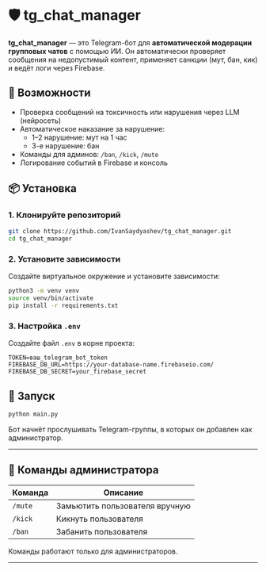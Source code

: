 # 🛡️ tg_chat_manager

**tg_chat_manager** — это Telegram-бот для **автоматической модерации групповых чатов** с помощью ИИ. Он автоматически проверяет сообщения на недопустимый контент, применяет санкции (мут, бан, кик) и ведёт логи через Firebase.

## 🚀 Возможности

- Проверка сообщений на токсичность или нарушения через LLM (нейросеть)
- Автоматическое наказание за нарушение:
  - 1–2 нарушение: мут на 1 час
  - 3-е нарушение: бан
- Команды для админов: `/ban`, `/kick`, `/mute`
- Логирование событий в Firebase и консоль

## 📦 Установка

### 1. Клонируйте репозиторий

```bash
git clone https://github.com/IvanSaydyashev/tg_chat_manager.git
cd tg_chat_manager
```

### 2. Установите зависимости

Создайте виртуальное окружение и установите зависимости:

```bash
python3 -m venv venv
source venv/bin/activate
pip install -r requirements.txt
```

### 3. Настройка `.env`

Создайте файл `.env` в корне проекта:

```env
TOKEN=ваш_telegram_bot_token
FIREBASE_DB_URL=https://your-database-name.firebaseio.com/
FIREBASE_DB_SECRET=your_firebase_secret
```

## 🏁 Запуск

```bash
python main.py
```

Бот начнёт прослушивать Telegram-группы, в которых он добавлен как администратор.

---

## 🔐 Команды администратора

| Команда       | Описание                        |
|---------------|----------------------------------|
| `/mute`       | Замьютить пользователя вручную   |
| `/kick`       | Кикнуть пользователя             |
| `/ban`        | Забанить пользователя            |

Команды работают только для администраторов.

---
